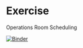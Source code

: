 # Exercise
Operations Room Scheduling

[![Binder](https://mybinder.org/badge_logo.svg)](https://mybinder.org/v2/gh/KSpiliop/Exercise/HEAD)
